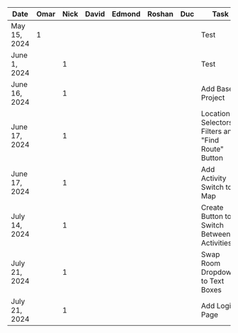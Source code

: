 | Date         | Omar | Nick | David | Edmond | Roshan | Duc | Task |
|--------------| --- |------| ----- | ------ | ------ | --- | ---- |
| May 15, 2024 | 1   |      |       |        |        |     | Test |
| June 1, 2024 |     | 1    |       |        |        |     | Test |
| June 16, 2024|     | 1    |       |        |        |     | Add Base Project |
| June 17, 2024|     | 1    |       |        |        |     | Location Selectors, Filters and "Find Route" Button |
| June 17, 2024|     | 1    |       |        |        |     | Add Activity Switch to Map |
| July 14, 2024|     | 1    |       |        |        |     | Create Button to Switch Between Activities |
| July 21, 2024|     | 1    |       |        |        |     | Swap Room Dropdowns to Text Boxes |
| July 21, 2024|     | 1    |       |        |        |     | Add Login Page |